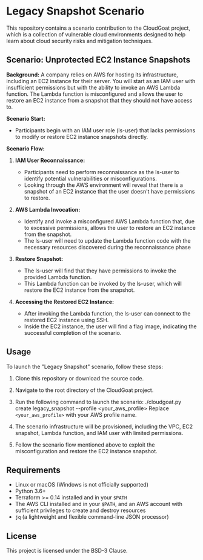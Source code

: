# Legacy Snapshot Scenario

This repository contains a scenario contribution to the CloudGoat project, which is a collection of vulnerable cloud environments designed to help learn about cloud security risks and mitigation techniques.

## Scenario: Unprotected EC2 Instance Snapshots

**Background:**
A company relies on AWS for hosting its infrastructure, including an EC2 instance for their server. You will start as an IAM user with insufficient permissions but with the ability to invoke an AWS Lambda function. The Lambda function is misconfigured and allows the user to restore an EC2 instance from a snapshot that they should not have access to.


**Scenario Start:**
- Participants begin with an IAM user role (ls-user) that lacks permissions to modify or restore EC2 instance snapshots directly.


**Scenario Flow:**

1. **IAM User Reconnaissance:**
   - Participants need to perform reconnaissance as the ls-user to identify potential vulnerabilities or misconfigurations. 
   - Looking through the AWS environment will reveal that there is a snapshot of an EC2 instance that the user doesn't have permissions to restore.

2. **AWS Lambda Invocation:**
   - Identify and invoke a misconfigured AWS Lambda function that, due to excessive permissions, allows the user to restore an EC2 instance from the snapshot. 
   - The ls-user will need to update the Lambda function code with the necessary resources discovered during the reconnaissance phase

3. **Restore Snapshot:**
   - The ls-user will find that they have permissions to invoke the provided Lambda function. 
   - This Lambda function can be invoked by the ls-user, which will restore the EC2 instance from the snapshot.

4. **Accessing the Restored EC2 Instance:** 
   - After invoking the Lambda function, the ls-user can connect to the restored EC2 instance using SSH. 
   - Inside the EC2 instance, the user will find a flag image, indicating the successful completion of the scenario.

## Usage

To launch the "Legacy Snapshot" scenario, follow these steps:

1. Clone this repository or download the source code.
2. Navigate to the root directory of the CloudGoat project.
3. Run the following command to launch the scenario:
   ./cloudgoat.py create legacy_snapshot --profile <your_aws_profile>
Replace `<your_aws_profile>` with your AWS profile name.

4. The scenario infrastructure will be provisioned, including the VPC, EC2 snapshot, Lambda function, and IAM user with limited permissions.
5. Follow the scenario flow mentioned above to exploit the misconfiguration and restore the EC2 instance snapshot.

## Requirements

- Linux or macOS (Windows is not officially supported)
- Python 3.6+
- Terraform >= 0.14 installed and in your `$PATH`
- The AWS CLI installed and in your `$PATH`, and an AWS account with sufficient privileges to create and destroy resources
- `jq` (a lightweight and flexible command-line JSON processor)

## License

This project is licensed under the BSD-3 Clause.
